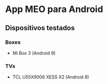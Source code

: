 # App MEO para Android

## Dispositivos testados
### Boxes
 - Mi Box 3 (Android 9)
### TVs
 - TCL U55X9006 XESS X2 (Android 8)
